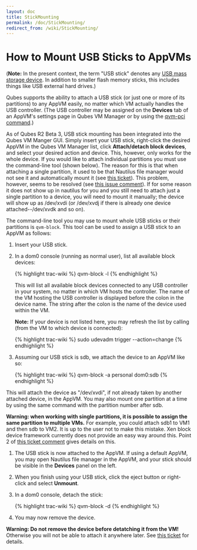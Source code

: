 ```yaml
---
layout: doc
title: StickMounting
permalink: /doc/StickMounting/
redirect_from: /wiki/StickMounting/
---
```


How to Mount USB Sticks to AppVMs
=================================

(**Note:** In the present context, the term "USB stick" denotes any [USB mass storage device](https://en.wikipedia.org/wiki/USB_mass_storage_device_class). In addition to smaller flash memory sticks, this includes things like USB external hard drives.)

Qubes supports the ability to attach a USB stick (or just one or more of its partitions) to any AppVM easily, no matter which VM actually handles the USB controller. (The USB controller may be assigned on the **Devices** tab of an AppVM's settings page in Qubes VM Manager or by using the [qvm-pci command](/doc/AssigningDevices/).)

As of Qubes R2 Beta 3, USB stick mounting has been integrated into the Qubes VM Manger GUI. Simply insert your USB stick, right-click the desired AppVM in the Qubes VM Manager list, click **Attach/detach block devices**, and select your desired action and device. This, however, only works for the whole device. If you would like to attach individual partitions you must use the command-line tool (shown below). The reason for this is that when attaching a single partition, it used to be that Nautilus file manager would not see it and automatically mount it (see [this ticket](https://github.com/QubesOS/qubes-issues/issues/623)). This problem, however, seems to be resolved (see [this issue comment](https://github.com/QubesOS/qubes-issues/issues/1072#issuecomment-124270051)). If for some reason it does not show up in nautilus for you and you still need to attach just a single partition to a device, you will need to mount it manually; the device will show up as /dev/xvdi (or /dev/xvdj if there is already one device attached--/dev/xvdk and so on).

The command-line tool you may use to mount whole USB sticks or their partitions is `qvm-block`. This tool can be used to assign a USB stick to an AppVM as follows:

1.  Insert your USB stick.

1.  In a dom0 console (running as normal user), list all available block devices:

    {% highlight trac-wiki %}
    qvm-block -l
    {% endhighlight %}

    This will list all available block devices connected to any USB controller
    in your system, no matter in which VM hosts the controller. The name of the
    VM hosting the USB controller is displayed before the colon in the device
    name. The string after the colon is the name of the device used within the
    VM.

    **Note:** If your device is not listed here, you may refresh the list by calling (from the VM to which device is connected):

    {% highlight trac-wiki %}
    sudo udevadm trigger --action=change
    {% endhighlight %}


1.  Assuming our USB stick is sdb, we attach the device to an AppVM like so:

    {% highlight trac-wiki %}
    qvm-block -a personal dom0:sdb
    {% endhighlight %}

This will attach the device as "/dev/xvdi", if not already taken by another attached device, in the AppVM. You may also mount one partition at a time by using the same command with the partition number after sdb.

**Warning: when working with single partitions, it is possible to assign the same partition to multiple VMs.** For example, you could attach sdb1 to VM1 and then sdb to VM2. It is up to the user not to make this mistake. Xen block device framework currently does not provide an easy way around this. Point 2 of [this ticket comment](https://github.com/QubesOS/qubes-issues/issues/1072#issuecomment-124119309) gives details on this.

1.  The USB stick is now attached to the AppVM. If using a default AppVM, you may open Nautilus file manager in the AppVM, and your stick should be visible in the **Devices** panel on the left.

1.  When you finish using your USB stick, click the eject button or right-click and select **Unmount**.

1.  In a dom0 console, detach the stick:

    {% highlight trac-wiki %}
    qvm-block -d <device> <vmname>
    {% endhighlight %}

1.  You may now remove the device.

**Warning: Do not remove the device before detatching it from the VM!** Otherwise you
will not be able to attach it anywhere later. See [this
ticket](https://github.com/QubesOS/qubes-issues/issues/1082) for details.
